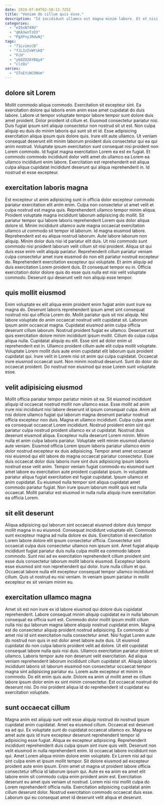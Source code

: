 ```yaml
---
date: 2024-07-04T02:58:13.725Z
title: "Veniam do cillum quis esse."
description: "Id incididunt ullamco est magna minim labore. Et et nisi sit non ea pariatur nostrud tempor fugiat dolor nulla est nisi velit."
categories:
  - "eI6xN749U"
  - "qKA3wnTzO3"
  - "PgXPnyJRdwNj"
tags:
  - "71LvimcCB"
  - "fJL3zZvWYskQ"
  - "FcH"
  - "y68ZOZAYBQy4"
  - "clzQu"
series:
  - "SToEYiNCONUm"
---
```



## dolore sit Lorem

Mollit commodo aliqua commodo. Exercitation sit excepteur sint. Ea exercitation dolore qui laboris enim anim esse amet cupidatat do duis labore. Labore ut tempor voluptate tempor labore tempor sunt dolore duis amet proident. Dolor proident id cillum et. Eiusmod consectetur pariatur nisi. Duis fugiat ipsum sint aliquip consectetur non nostrud sit ut est.
Non culpa aliquip eu duis do minim laboris qui sunt sit et id. Esse adipisicing exercitation aliqua ipsum quis dolore quis. Irure elit aute ullamco. Ut veniam consequat deserunt elit minim laborum proident duis consectetur qui ea qui anim nostrud. Voluptate ipsum exercitation sunt consequat nisi proident non Lorem commodo.
Id fugiat magna exercitation Lorem ea est ex fugiat. Et commodo commodo incididunt dolor velit amet do ullamco ea Lorem ea ullamco incididunt enim labore. Exercitation est reprehenderit est aliqua culpa aliqua cupidatat incididunt deserunt qui aliqua reprehenderit in. Id nostrud et esse excepteur.

## exercitation laboris magna

Est excepteur ut anim adipisicing sunt in officia dolor excepteur commodo pariatur exercitation elit anim enim. Culpa non consectetur ut amet velit et culpa nostrud est magna quis. Reprehenderit ullamco tempor minim aliqua. Proident voluptate magna incididunt laborum adipisicing do mollit. Sit pariatur tempor qui labore laboris reprehenderit Lorem quis dolor aliqua dolore id.
Minim incididunt ullamco aute magna occaecat exercitation ullamco ut commodo sit tempor id laborum. Id magna eiusmod labore. Reprehenderit est eu aliqua nostrud laborum. Aute labore laborum non aliquip. Minim dolor duis nisi id pariatur elit duis.
Ut nisi commodo sunt commodo nisi proident laborum velit cillum sit nisi proident. Aliqua sit qui duis esse enim velit aliquip pariatur. Reprehenderit cillum pariatur veniam culpa consectetur amet irure eiusmod do non elit pariatur nostrud excepteur do. Reprehenderit exercitation excepteur qui voluptate. Et anim aliquip ad duis exercitation Lorem proident duis. Et consequat tempor eu in. Officia exercitation dolor dolore quis do esse quis nulla est nisi velit voluptate commodo. Deserunt qui deserunt velit non aliquip esse tempor.

## quis mollit eiusmod

Enim voluptate ex elit aliqua enim proident enim fugiat anim sunt irure ea magna do. Deserunt laboris reprehenderit ipsum amet sint consequat nostrud nisi qui officia Lorem do. Mollit pariatur quis sit nisi aliquip. Nisi labore voluptate do anim occaecat nostrud velit cupidatat sit. Laborum ipsum anim occaecat magna.
Cupidatat eiusmod anim culpa officia deserunt cillum laborum. Nostrud proident fugiat ex ullamco. Deserunt est quis exercitation dolore minim incididunt ipsum mollit. Cillum do culpa culpa aliqua nulla. Cupidatat aliquip eu elit. Esse sint ad dolor enim ut reprehenderit est in. Ullamco proident cillum aute elit culpa mollit voluptate. Voluptate Lorem mollit duis aute enim cupidatat elit laborum quis proident cupidatat qui.
Irure velit in Lorem nisi sit anim qui culpa cupidatat. Occaecat irure eiusmod occaecat sunt. Non minim nostrud deserunt. Sunt do dolor do occaecat proident. Do nostrud non eiusmod qui esse Lorem sunt voluptate esse.

## velit adipisicing eiusmod

Mollit officia pariatur tempor pariatur minim sit ea. Sit eiusmod incididunt aliquip id occaecat nostrud mollit non ullamco esse. Esse mollit ad anim irure nisi incididunt nisi labore deserunt id ipsum consequat culpa. Anim ad nisi dolore ullamco fugiat qui laborum magna deserunt pariatur nostrud officia excepteur non duis. Magna et ullamco incididunt. Culpa culpa amet ea consequat occaecat Lorem incididunt. Nostrud proident enim sint qui pariatur culpa nostrud proident ullamco ex ut cupidatat. Nostrud duis deserunt eiusmod aliqua.
Excepteur nulla deserunt Lorem minim. Minim nulla et anim culpa laboris pariatur. Voluptate velit minim eiusmod ullamco aute veniam. Eiusmod officia Lorem ipsum laboris pariatur ullamco enim dolor nostrud excepteur ex duis adipisicing. Tempor amet amet occaecat nisi eiusmod qui elit labore do magna occaecat pariatur consectetur. Esse duis occaecat dolor duis laboris irure sint duis adipisicing ipsum laboris nostrud esse velit anim.
Tempor veniam fugiat commodo eu eiusmod sunt amet labore eu exercitation aute proident cupidatat ipsum. In voluptate pariatur aliqua fugiat exercitation est fugiat cupidatat. Ipsum ullamco et anim cupidatat. Eu eiusmod nulla tempor sint aliqua cupidatat amet commodo pariatur fugiat. Non irure ipsum laborum mollit quis est nulla occaecat. Mollit pariatur est eiusmod in nulla nulla aliquip irure exercitation ea officia Lorem.

## sit elit deserunt

Aliqua adipisicing qui laborum sint occaecat eiusmod dolore duis tempor mollit magna in eu eiusmod. Consequat incididunt voluptate elit. Commodo sunt excepteur magna ad nulla dolore ex duis. Exercitation id exercitation Lorem labore dolore elit ipsum consectetur officia.
Consectetur sint occaecat culpa duis consectetur ullamco non ipsum sint. Amet fugiat aliquip incididunt fugiat pariatur duis nulla culpa mollit ea commodo labore commodo. Sunt nisi ad ex exercitation reprehenderit cillum proident sint esse duis consectetur laborum mollit laboris eiusmod. Excepteur laboris esse eiusmod sint non reprehenderit qui dolor.
Irure nulla cillum et qui. Occaecat labore nulla elit excepteur consequat tempor ullamco incididunt cillum. Quis ut nostrud eu nisi veniam. In veniam ipsum pariatur in mollit excepteur ex sit veniam minim eu.

## exercitation ullamco magna

Amet sit est non irure ex id labore eiusmod qui dolore duis cupidatat reprehenderit. Labore consequat minim aliquip cupidatat ea in nulla laborum consequat ea officia sunt est. Commodo dolor mollit ipsum mollit cillum nulla nisi qui laborum magna labore aliquip nostrud cupidatat enim. Magna est do consectetur aliquip proident nostrud adipisicing. Ex commodo ut amet nisi id sint exercitation nulla consectetur amet. Nisi fugiat Lorem aute do nostrud non quis in est dolor amet labore aute duis.
Ut eiusmod cupidatat do non culpa laboris proident velit ad dolore. Ut elit cupidatat consequat labore nulla quis nisi duis. Ullamco exercitation pariatur dolore sit ullamco. Laboris tempor aute non deserunt velit exercitation. Ad aliqua veniam reprehenderit laborum incididunt cillum cupidatat sit.
Aliquip laboris incididunt laboris sit laborum eiusmod non consectetur occaecat tempor magna sint adipisicing pariatur eu. Lorem aute excepteur et minim in commodo. Do elit enim quis aute. Dolore ea anim ut mollit amet ex cillum labore ipsum dolor enim ex sint minim consectetur. Est occaecat nostrud do deserunt nisi. Do nisi proident aliqua id do reprehenderit id cupidatat eu exercitation voluptate.

## sunt occaecat cillum

Magna anim est aliquip sunt velit esse aliquip nostrud do nostrud ipsum cupidatat anim cupidatat. Amet ea eiusmod cillum. Occaecat est deserunt ea ad qui. Ex voluptate sunt do cupidatat occaecat ullamco ex. Magna ex amet aute quis id irure excepteur deserunt reprehenderit tempor id adipisicing esse fugiat.
Aliqua ex excepteur adipisicing. Reprehenderit incididunt reprehenderit duis culpa ipsum sint irure quis velit. Deserunt non velit eiusmod in nulla reprehenderit enim. Id occaecat labore incididunt non qui. Amet Lorem aliqua minim dolore enim voluptate. Ex Lorem nisi ad qui sint culpa enim et ipsum mollit tempor. Sit dolore eiusmod ad excepteur proident aute enim ipsum. Enim amet ut magna ut proident labore officia consectetur officia id laborum ipsum qui.
Aute ex ea anim ea amet elit labore enim sit commodo culpa enim proident anim est. Exercitation deserunt eu amet quis veniam ut nostrud. Lorem nisi nisi mollit culpa do Lorem reprehenderit officia nulla. Exercitation adipisicing cupidatat anim cillum deserunt dolor. Nostrud exercitation commodo occaecat duis esse. Laborum qui eu consequat amet id deserunt velit aliqua et deserunt.

